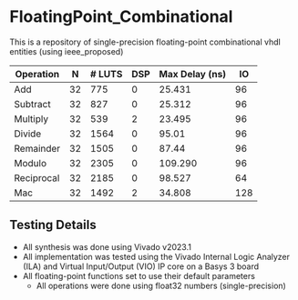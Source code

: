 # FloatingPoint_Combinational
This is a repository of single-precision floating-point combinational vhdl entities (using ieee_proposed) 


| Operation     | N  | # LUTS         | DSP   | Max Delay (ns)  | IO |
| ------------- | -- | -------------- | ----- | --------------- | -- | 
| Add           | 32 | 775            | 0     | 25.431          | 96 |
| Subtract      | 32 | 827            | 0     | 25.312          | 96 |
| Multiply      | 32 | 539            | 2     | 23.495          | 96 |
| Divide        | 32 | 1564           | 0     | 95.01           | 96 |
| Remainder     | 32 | 1505           | 0     | 87.44           | 96 |
| Modulo        | 32 | 2305           | 0     | 109.290         | 96 |
| Reciprocal    | 32 | 2185           | 0     | 98.527          | 64 |
| Mac           | 32 | 1492           | 2     | 34.808          |128 |


## Testing Details
+ All synthesis was done using Vivado v2023.1
+ All implementation was tested using the Vivado Internal Logic Analyzer (ILA) and Virtual Input/Output (VIO) IP core on a Basys 3 board
+ All floating-point functions set to use their default parameters
    + All operations were done using float32 numbers (single-precision) 
